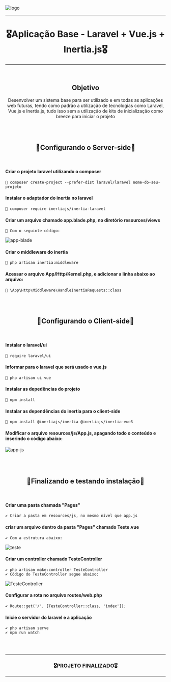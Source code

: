 ![logo](https://user-images.githubusercontent.com/68918326/193332767-8248edfa-cf76-4032-8eed-05bf3037838c.PNG)

<hr>
<h1 align="center">🎖️Aplicação Base - Laravel + Vue.js + Inertia.js🎖️</h1>
<hr>
<br>


<h2 align="center">Objetivo</h2>
<p align="center">
  Desenvolver um sistema base para ser utilizado e em todas as aplicações web futuras, tendo como padrão a utilização de tecnologias como Laravel, Vue.js e Inertia.js, tudo isso sem a utilização de kits de inicialização como breeze para iniciar o projeto</p>
<br>
<br>

<h2 align="center">🚧Configurando o Server-side🚧</h2>
<br>

  #### Criar o projeto laravel utilizando o composer
    📌 composer create-project --prefer-dist laravel/laravel nome-do-seu-projeto

  #### Instalar o adaptador do inertia no laravel
    📌 composer require inertiajs/inertia-laravel
  
  #### Criar um arquivo chamado app.blade.php, no diretório resources/views
    📌 Com o seguinte código:
![app-blade](https://user-images.githubusercontent.com/68918326/222423963-ff861496-654f-4bfc-a563-26d452d16889.PNG)


  #### Criar o middleware do inertia
    📌 php artisan inertia:middleware

  #### Acessar o arquivo App/Http/Kernel.php, e adicionar a linha abaixo ao arquivo:
    📌 \App\Http\Middleware\HandleInertiaRequests::class

<br>
<br>

<h2 align="center">🚧Configurando o Client-side🚧</h2>
<br>

  #### Instalar o laravel/ui
    📌 require laravel/ui

  #### Informar para o laravel que será usado o vue.js
    📌 php artisan ui vue
  
  #### Instalar as depedências do projeto
    📌 npm install

  #### Instalar as dependências do inertia para o client-side
    📌 npm install @inertiajs/inertia @inertiajs/inertia-vue3

  #### Modificar o arquivo resources/js/App.js, apagando todo o conteúdo e inserindo o código abaixo:
![app-js](https://user-images.githubusercontent.com/68918326/222426024-24e3c3fe-919a-4e41-9777-4b20137e5abb.PNG)

<br>
<br>

<h2 align="center">🚀Finalizando e testando instalação🚀</h2>
<br> 

  #### Criar uma pasta chamada "Pages"
    ✔️ Criar a pasta em resources/js, no mesmo nível que app.js

  #### criar um arquivo dentro da pasta "Pages" chamado Teste.vue 
    ✔️ Com a estrutura abaixo:
![teste](https://user-images.githubusercontent.com/68918326/222426782-e8f8f543-001b-4858-bfb6-8831d425f3b5.PNG)

  #### Criar um controller chamado TesteController
    ✔️ php artisan make:controller TesteController
    ✔️ Código do TesteController segue abaixo:
![TesteController](https://user-images.githubusercontent.com/68918326/222427246-1df966f7-f777-486d-9c83-9bf76171e2d8.PNG)

  #### Configurar a rota no arquivo routes/web.php
    ✔️ Route::get('/', [TesteController::class, 'index']);

  #### Inicie o servidor do laravel e a aplicação
    ✔️ php artisan serve
    ✔️ npm run watch


<br>
<br> 

<hr>
<h3 align="center">🎖️PROJETO FINALIZADO🎖️</h3>
<hr>
